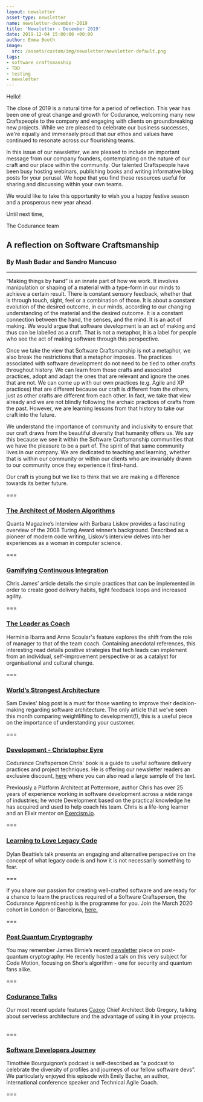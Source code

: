 ```yaml
---
layout: newsletter
asset-type: newsletter
name: newsletter-december-2019
title: 'Newsletter - December 2019'
date: 2019-12-04 15:00:00 +00:00
author: Emma Booth
image:
  src: /assets/custom/img/newsletter/newsletter-default.png
tags:
- software craftsmanship
- TDD
- testing
- newsletter
---
```


Hello!

The close of 2019 is a natural time for a period of reflection. This year has been one of great change and growth for Codurance, welcoming many new Craftspeople to the company and engaging with clients on groundbreaking new projects. While we are pleased to celebrate our business successes, we're equally and immensely proud that our ethos and values have continued to resonate across our flourishing teams.  

In this issue of our newsletter, we are pleased to include an important message from our company founders, contemplating on the nature of our craft and our place within the community. Our talented Craftspeople have been busy hosting webinars, publishing books and writing informative blog posts for your perusal. We hope that you find these resources useful for sharing and discussing within your own teams. 

We would like to take this opportunity to wish you a happy festive season and a prosperous new year ahead. 

Until next time, 

The Codurance team


## A reflection on Software Craftsmanship
### By Mash Badar and Sandro Mancuso
------------------------------------------------------------
“Making things by hand” is an innate part of how we work. It involves manipulation or shaping of a material with a type-form in our minds to achieve a certain result. There is constant sensory feedback, whether that is through touch, sight, feel or a combination of those. It is about a constant evolution of the desired outcome, in our minds, according to our changing understanding of the material and the desired outcome. It is a constant connection between the hand, the senses, and the mind. It is an act of making. We would argue that software development is an act of making and thus can be labelled as a craft. That is not a metaphor, it is a label for people who see the act of making software through this perspective.
 
Once we take the view that Software Craftsmanship is not a metaphor, we also break the restrictions that a metaphor imposes. The practices associated with software development do not need to be tied to other crafts throughout history. We can learn from those crafts and associated practices, adopt and adapt the ones that are relevant and ignore the ones that are not. We can come up with our own practices (e.g. Agile and XP practices) that are different because our craft is different from the others, just as other crafts are different from each other. In fact, we take that view already and we are not blindly following the archaic practices of crafts from the past. However, we are learning lessons from that history to take our craft into the future.
 
We understand the importance of community and inclusivity to ensure that our craft draws from the beautiful diversity that humanity offers us. We say this because we see it within the Software Craftsmanship communities that we have the pleasure to be a part of. The spirit of that same community lives in our company. We are dedicated to teaching and learning, whether that is within our community or within our clients who are invariably drawn to our community once they experience it first-hand.
 
Our craft is young but we like to think that we are making a difference towards its better future.

===

### [The Architect of Modern Algorithms](https://www.quantamagazine.org/barbara-liskov-is-the-architect-of-modern-algorithms-20191120)
Quanta Magazine’s interview with Barbara Liskov provides a fascinating overview of the 2008 Turing Award winner’s background. Described as a pioneer of modern code writing, Liskov’s interview delves into her experiences as a woman in computer science. 

===

### [Gamifying Continuous Integration](https://quii.dev/Gamifying_Continuous_Integration)
Chris James’ article details the simple practices that can be implemented in order to create good delivery habits, tight feedback loops and increased agility. 

===

### [The Leader as Coach](https://hbr.org/2019/11/the-leader-as-coach)
Herminia Ibarra and Anne Scoular's feature explores the shift from the role of manager to that of the team coach. Containing anecdotal references, this interesting read details positive strategies that tech leads can implement from an individual, self-improvement perspective or as a catalyst for organisational and cultural change. 

===

### [World’s Strongest Architecture](https://codurance.com/2019/11/11/worlds-strongest-architecture/)
Sam Davies' blog post is a must for those wanting to improve their decision-making regarding software architecture. The only article that we've seen this month comparing weightlifting to development(!), this is a useful piece on the importance of understanding your customer.

===

### [Development - Christopher Eyre](https://leanpub.com/development2019/c/uI74Z1BKxoe1)
Codurance Craftsperson Chris' book is a guide to useful software delivery practices and project techniques. He is offering our newsletter readers an exclusive discount, [here](http://leanpub.com/development2019/c/uI74Z1BKxoe1) where you can also read a large sample of the text.

Previously a Platform Architect at Pottermore, author Chris has over 25 years of experience working in software development across a wide range of industries; he wrote Development based on the practical knowledge he has acquired and used to help coach his team. Chris is a life-long learner and an Elixir mentor on [Exercism.io](https://exercism.io/).

===

### [Learning to Love Legacy Code](https://vimeo.com/275529979)
Dylan Beattie’s talk presents an engaging and alternative perspective on the concept of what legacy code is and how it is not necessarily something to fear.  

===

If you share our passion for creating well-crafted software and are ready for a chance to learn the practices required of a Software Craftsperson, the Codurance Apprenticeship is the programme for you. Join the March 2020 cohort in London or Barcelona, [here.](https://codurance.com/careers/become_an_apprentice/)

===

### [Post Quantum Cryptography](https://events.codemotion.com/webinars/post-quantum-cryptography/)
You may remember James Birnie’s recent [newsletter](https://codurance.com/newsletters/2019-10-07-newsletter/) piece on post-quantum cryptography. He recently hosted a talk on this very subject for Code Motion, focusing on Shor’s algorithm - one for security and quantum fans alike. 

===

### [Codurance Talks](https://www.podbean.com/media/share/pb-peu29-c9b917?utm_campaign=w_share_ep&utm_medium=dlink&utm_source=w_share)
Our most recent update features [Cazoo](https://www.cazoo.co.uk/) Chief Architect Bob Gregory, talking about serverless architecture and the advantage of using it in your projects.  

===

### [Software Developers Journey](https://www.buzzsprout.com/190346/863905-35-emily-bache-on-maximizing-career-for-family-hobbies-and-making-a-difference-in-the-world)
Timothée Bourguignon’s podcast is self-described as “a podcast to celebrate the diversity of profiles and journeys of our fellow software devs”. We particularly enjoyed this episode with Emily Bache, an author, international conference speaker and Technical Agile Coach. 

===
